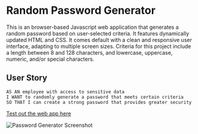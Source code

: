 # Random Password Generator

This is an browser-based Javascript web application that generates a random password based on user-selected criteria. It features dynamically updated HTML and CSS. It comes default with a clean and responsive user interface, adapting to multiple screen sizes. Criteria for this project include a length between 8 and 128 characters, and lowercase, uppercase, numeric, and/or special characters.

## User Story
```
AS AN employee with access to sensitive data
I WANT to randomly generate a password that meets certain criteria
SO THAT I can create a strong password that provides greater security
```

[Test out the web app here](https://peterbaker644.github.io/Password-Generator/)

![Password Generator Screenshot](https://raw.githubusercontent.com/PeterBaker644/Password-Generator/master/screenshots/Generator%20Screenshot.png)


